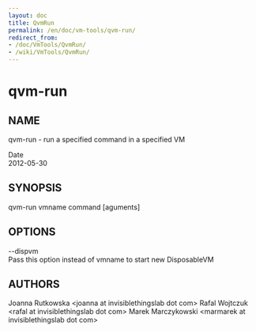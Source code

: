 ```yaml
---
layout: doc
title: QvmRun
permalink: /en/doc/vm-tools/qvm-run/
redirect_from:
- /doc/VmTools/QvmRun/
- /wiki/VmTools/QvmRun/
---
```


qvm-run
=======

NAME
----

qvm-run - run a specified command in a specified VM

Date  
2012-05-30

SYNOPSIS
--------

qvm-run vmname command [aguments]

OPTIONS
-------

--dispvm  
Pass this option instead of vmname to start new DisposableVM

AUTHORS
-------

Joanna Rutkowska \<joanna at invisiblethingslab dot com\>
Rafal Wojtczuk \<rafal at invisiblethingslab dot com\>
Marek Marczykowski \<marmarek at invisiblethingslab dot com\>
